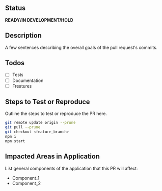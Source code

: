 ## Status
**READY/IN DEVELOPMENT/HOLD**

## Description
A few sentences describing the overall goals of the pull request's commits.

## Todos
- [ ] Tests
- [ ] Documentation
- [ ] Freatures

## Steps to Test or Reproduce
Outline the steps to test or reproduce the PR here.

```sh
git remote update origin --prune
git pull --prune
git checkout <feature_branch>
npm i
npm start
```
## Impacted Areas in Application
List general components of the application that this PR will affect:

* Component_1
* Component_2
